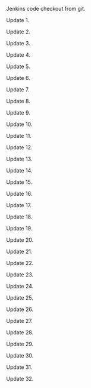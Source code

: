 Jenkins code checkout from git.


Update 1.

Update 2.

Update 3.

Update 4.

Update 5.

Update 6.

Update 7.

Update 8.

Update 9.

Update 10.

Update 11.

Update 12.

Update 13.

Update 14.

Update 15.

Update 16.

Update 17.

Update 18.

Update 19.

Update 20.

Update 21.

Update 22.

Update 23.

Update 24.

Update 25.

Update 26.

Update 27.

Update 28.

Update 29.

Update 30.

Update 31.

Update 32.
